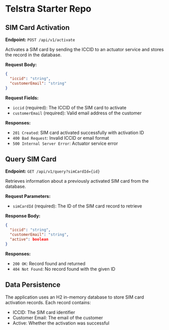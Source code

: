 # Telstra Starter Repo

## SIM Card Activation

**Endpoint:** `POST /api/v1/activate`

Activates a SIM card by sending the ICCID to an actuator service and stores the record in the database.

**Request Body:**
```json
{
  "iccid": "string",
  "customerEmail": "string"
}
```

**Request Fields:**
- `iccid` (required): The ICCID of the SIM card to activate
- `customerEmail` (required): Valid email address of the customer

**Responses:**
- `201 Created`: SIM card activated successfully with activation ID
- `400 Bad Request`: Invalid ICCID or email format
- `500 Internal Server Error`: Actuator service error

## Query SIM Card

**Endpoint:** `GET /api/v1/query?simCardId={id}`

Retrieves information about a previously activated SIM card from the database.

**Request Parameters:**
- `simCardId` (required): The ID of the SIM card record to retrieve

**Response Body:**
```json
{
  "iccid": "string",
  "customerEmail": "string",
  "active": boolean
}
```

**Responses:**
- `200 OK`: Record found and returned
- `404 Not Found`: No record found with the given ID

## Data Persistence

The application uses an H2 in-memory database to store SIM card activation records. Each record contains:

- ICCID: The SIM card identifier
- Customer Email: The email of the customer
- Active: Whether the activation was successful
